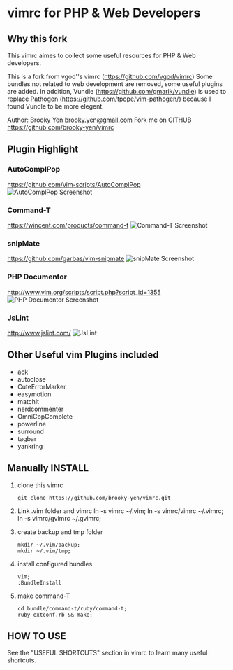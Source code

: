 vimrc for PHP & Web Developers
============


Why this fork
----------------
This vimrc aimes to collect some useful resources for PHP & Web developers.

This is a fork from vgod''s vimrc (https://github.com/vgod/vimrc)
Some bundles not related to web development are removed, some useful plugins are added.
In addition, Vundle (https://github.com/gmarik/vundle) is used to replace Pathogen (https://github.com/tpope/vim-pathogen/) because I found Vundle to be more elegent.

Author: Brooky Yen <brooky.yen@gmail.com>
Fork me on GITHUB  https://github.com/brooky-yen/vimrc

Plugin Highlight
----------------

### AutoComplPop ######
https://github.com/vim-scripts/AutoComplPop
![AutoComplPop Screenshot](http://farm8.staticflickr.com/7239/7192505960_fd1f8f6cdb.jpg)


### Command-T ######
https://wincent.com/products/command-t
![Command-T Screenshot](http://farm8.staticflickr.com/7090/7192695392_14097b2809_z.jpg)


### snipMate ######
https://github.com/garbas/vim-snipmate
![snipMate Screenshot](http://farm8.staticflickr.com/7074/7192612390_1fa4ed06d3.jpg)


### PHP Documentor ###
http://www.vim.org/scripts/script.php?script_id=1355
![PHP Documentor Screenshot](http://farm8.staticflickr.com/7225/7192639816_8b56645164_z.jpg)


### JsLint ###
http://www.jslint.com/
![JsLint](http://farm8.staticflickr.com/7085/7192658764_f94beb12ff_z.jpg)


Other Useful vim Plugins included
----------------
* ack
* autoclose
* CuteErrorMarker
* easymotion
* matchit
* nerdcommenter
* OmniCppComplete
* powerline
* surround
* tagbar
* yankring


Manually INSTALL
----------------

1. clone this vimrc
    ```
    git clone https://github.com/brooky-yen/vimrc.git
    ```

2. Link .vim folder and vimrc
    ln -s vimrc ~/.vim;
    ln -s vimrc/vimrc ~/.vimrc;
    ln -s vimrc/gvimrc ~/.gvimrc;


3. create backup and tmp folder
    ```
    mkdir ~/.vim/backup;
    mkdir ~/.vim/tmp;
    ```

4. install configured bundles
    ```
    vim;
    :BundleInstall
    ```

5. make command-T
    ```
    cd bundle/command-t/ruby/command-t;
    ruby extconf.rb && make;
    ```


HOW TO USE
----------------
See the "USEFUL SHORTCUTS" section in vimrc to learn many useful shortcuts.



